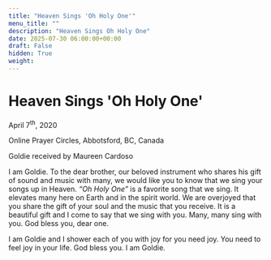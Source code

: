 ```yaml
---
title: "Heaven Sings 'Oh Holy One'"
menu_title: ""
description: "Heaven Sings Oh Holy One"
date: 2025-07-30 06:00:00+00:00
draft: False
hidden: True
weight:
---
```

# Heaven Sings 'Oh Holy One'

April 7<sup>th</sup>, 2020

Online Prayer Circles, Abbotsford, BC, Canada

Goldie received by Maureen Cardoso

I am Goldie. To the dear brother, our beloved instrument who shares his gift of sound and music with many, we would like you to know that we sing your songs up in Heaven. *“Oh Holy One”* is a favorite song that we sing. It elevates many here on Earth and in the spirit world. We are overjoyed that you share the gift of your soul and the music that you receive. It is a beautiful gift and I come to say that we sing with you. Many, many sing with you. God bless you, dear one.

I am Goldie and I shower each of you with joy for you need joy. You need to feel joy in your life. God bless you. I am Goldie. 
